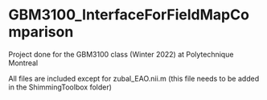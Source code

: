 # GBM3100_InterfaceForFieldMapComparison
Project done for the GBM3100 class (Winter 2022) at Polytechnique Montreal

All files are included except for zubal_EAO.nii.m (this file needs to be added in the ShimmingToolbox folder)
